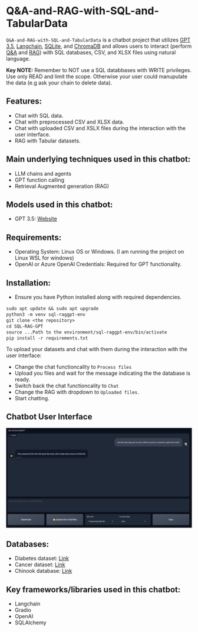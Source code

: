 # Q&A-and-RAG-with-SQL-and-TabularData

`Q&A-and-RAG-with-SQL-and-TabularData` is a chatbot project that utilizes <u>GPT 3.5</u>, <u>Langchain</u>, <u>SQLite</u>, and <u>ChromaDB</u> and allows users to interact (perform <u>Q&A</u> and <u>RAG</u>) with SQL databases, CSV, and XLSX files using natural language.

**Key NOTE:** Remember to NOT use a SQL databbases with WRITE privileges. Use only READ and limit the scope. Otherwise your user could manupulate the data (e.g ask your chain to delete data).

## Features:
- Chat with SQL data.
- Chat with preprocessed CSV and XLSX data.
- Chat with uploaded CSV and XSLX files during the interaction with the user interface.
- RAG with Tabular datasets.


## Main underlying techniques used in this chatbot:
- LLM chains and agents
- GPT function calling
- Retrieval Augmented generation (RAG)

## Models used in this chatbot:
- GPT 3.5: [Website](https://platform.openai.com/docs/models)

## Requirements:
- Operating System: Linux OS or Windows. (I am running the project on Linux WSL for windows)
- OpenAI or Azure OpenAI Credentials: Required for GPT functionality.

## Installation:
- Ensure you have Python installed along with required dependencies.
```
sudo apt update && sudo apt upgrade
python3 -m venv sql-raggpt-env
git clone <the repository>
cd SQL-RAG-GPT
source ...Path to the environment/sql-raggpt-env/bin/activate
pip install -r requirements.txt
```

To upload your datasets and chat with them during the interaction with the user interface:
- Change the chat functioncality to `Process files`
- Upload you files and wait for the message indicating the the database is ready.
- Switch back the chat functioncality to `Chat`
- Change the RAG with dropdown to `Uploaded files`.
- Start chatting.

## Chatbot User Interface
<div align="center">
  <img src="images/UI.png" alt="ChatBot UI">
</div>

## Databases:
- Diabetes dataset: [Link](https://www.kaggle.com/datasets/akshaydattatraykhare/diabetes-dataset?resource=download&select=diabetes.csv)
- Cancer dataset: [Link](https://www.kaggle.com/datasets/rohansahana/breast-cancer-dataset-for-beginners?select=train.csv)
- Chinook database: [Link](https://database.guide/2-sample-databases-sqlite/)

## Key frameworks/libraries used in this chatbot:
- Langchain
- Gradio
- OpenAI
- SQLAlchemy

